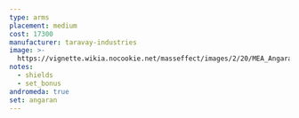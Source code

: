 ```yaml
---
type: arms
placement: medium
cost: 17300
manufacturer: taravay-industries
image: >-
  https://vignette.wikia.nocookie.net/masseffect/images/2/20/MEA_Angaran_Ranger_Arms.png/revision/latest/scale-to-width-down/350?cb=20180509000906
notes:
  - shields
  - set_bonus
andromeda: true
set: angaran
---
```

